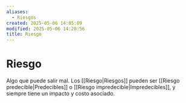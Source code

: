 ```yaml
---
aliases:
  - Riesgos
created: 2025-05-06 14:05:09
modified: 2025-05-06 14:20:56
title: Riesgo
---
```


# Riesgo

Algo que puede salir mal. Los [[Riesgo|Riesgos]] pueden ser [[Riesgo predecible|Predecibles]] o [[Riesgo impredecible|Impredecibles]], y siempre tiene un impacto y costo asociado.
